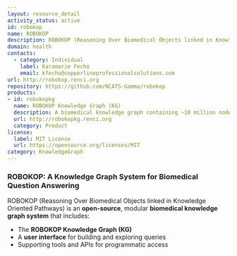 ```yaml
---
layout: resource_detail
activity_status: active
id: robokop
name: ROBOKOP
description: ROBOKOP (Reasoning Over Biomedical Objects linked in Knowledge Oriented Pathways) is an open-source biomedical knowledge graph system that enables complex queries over a large-scale integrated knowledge graph.
domain: health
contacts:
  - category: Individual
    label: Karamarie Fecho
    email: kfecho@copperlineprofessionalsolutions.com
url: http://robokop.renci.org
repository: https://github.com/NCATS-Gamma/robokop
products:
- id: robokopkg
  name: ROBOKOP Knowledge Graph (KG)
  description: A biomedical knowledge graph containing ~10 million nodes and ~250 million edges from ~30 biological data sources and bio-ontologies.
  url: http://robokopkg.renci.org
  category: Product
license:
  label: MIT License
  url: https://opensource.org/licenses/MIT
category: KnowledgeGraph
---
```


### ROBOKOP: A Knowledge Graph System for Biomedical Question Answering

ROBOKOP (Reasoning Over Biomedical Objects linked in Knowledge Oriented Pathways) is an **open-source**, modular **biomedical knowledge graph system** that includes:
- The **ROBOKOP Knowledge Graph (KG)**
- A **user interface** for building and exploring queries
- Supporting tools and APIs for programmatic access

